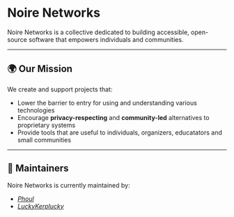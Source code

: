 # Noire Networks

Noire Networks is a collective dedicated to building accessible, open-source software that empowers individuals and communities. 

---

## 🌍 Our Mission

We create and support projects that:

- Lower the barrier to entry for using and understanding various technologies
- Encourage **privacy-respecting** and **community-led** alternatives to proprietary systems
- Provide tools that are useful to individuals, organizers, educatators and small communities

---

## 👥 Maintainers

Noire Networks is currently maintained by:

- _[Phoul](https://github.com.com/phoul)_
- _[LuckyKerplucky](https://github.com/luckykerplucky)_
